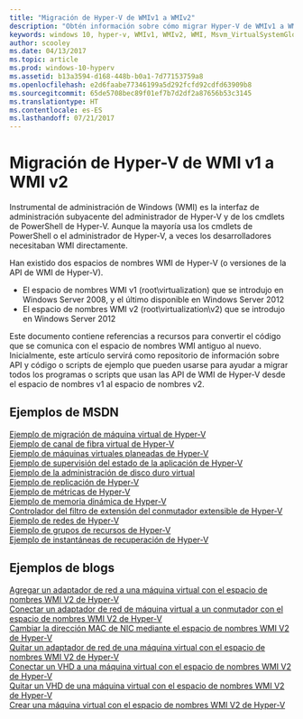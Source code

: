 ```yaml
---
title: "Migración de Hyper-V de WMIv1 a WMIv2"
description: "Obtén información sobre cómo migrar Hyper-V de WMIv1 a WMIv2"
keywords: windows 10, hyper-v, WMIv1, WMIv2, WMI, Msvm_VirtualSystemGlobalSettingData, root\virtualization
author: scooley
ms.date: 04/13/2017
ms.topic: article
ms.prod: windows-10-hyperv
ms.assetid: b13a3594-d168-448b-b0a1-7d77153759a8
ms.openlocfilehash: e2d6faabe77346199a5d292fcfd92cdfd63909b8
ms.sourcegitcommit: 65de5708bec89f01ef7b7d2df2a87656b53c3145
ms.translationtype: HT
ms.contentlocale: es-ES
ms.lasthandoff: 07/21/2017
---
```

# Migración de Hyper-V de WMI v1 a WMI v2

Instrumental de administración de Windows (WMI) es la interfaz de administración subyacente del administrador de Hyper-V y de los cmdlets de PowerShell de Hyper-V.  Aunque la mayoría usa los cmdlets de PowerShell o el administrador de Hyper-V, a veces los desarrolladores necesitaban WMI directamente.  

Han existido dos espacios de nombres WMI de Hyper-V (o versiones de la API de WMI de Hyper-V).
* El espacio de nombres WMI v1 (root\virtualization) que se introdujo en Windows Server 2008, y el último disponible en Windows Server 2012
* El espacio de nombres WMI v2 (root\virtualization\v2) que se introdujo en Windows Server 2012

Este documento contiene referencias a recursos para convertir el código que se comunica con el espacio de nombres WMI antiguo al nuevo.  Inicialmente, este artículo servirá como repositorio de información sobre API y código o scripts de ejemplo que pueden usarse para ayudar a migrar todos los programas o scripts que usan las API de WMI de Hyper-V desde el espacio de nombres v1 al espacio de nombres v2.

## Ejemplos de MSDN

[Ejemplo de migración de máquina virtual de Hyper-V](http://code.msdn.microsoft.com/windowsdesktop/Hyper-V-virtual-machine-aef356ee)  
[Ejemplo de canal de fibra virtual de Hyper-V](http://code.msdn.microsoft.com/windowsdesktop/Hyper-V-virtual-Fiber-35d27dcd)  
[Ejemplo de máquinas virtuales planeadas de Hyper-V](http://code.msdn.microsoft.com/windowsdesktop/Hyper-V-planned-virtual-8c7b7499)  
[Ejemplo de supervisión del estado de la aplicación de Hyper-V](http://code.msdn.microsoft.com/windowsdesktop/Hyper-V-application-health-dc0294f2)  
[Ejemplo de la administración de disco duro virtual](http://code.msdn.microsoft.com/windowsdesktop/Virtual-hard-disk-03108ed3)  
[Ejemplo de replicación de Hyper-V](http://code.msdn.microsoft.com/windowsdesktop/Hyper-V-replication-sample-d2558867)  
[Ejemplo de métricas de Hyper-V](http://code.msdn.microsoft.com/windowsdesktop/Hyper-V-metrics-sample-2dab2cb1)  
[Ejemplo de memoria dinámica de Hyper-V](http://code.msdn.microsoft.com/windowsdesktop/Hyper-V-dynamic-memory-9b0b1d05)  
[Controlador del filtro de extensión del conmutador extensible de Hyper-V](http://code.msdn.microsoft.com/windowsdesktop/Hyper-V-Extensible-Virtual-e4b31fbb)  
[Ejemplo de redes de Hyper-V](http://code.msdn.microsoft.com/windowsdesktop/Hyper-V-networking-sample-7c47e6f5)  
[Ejemplo de grupos de recursos de Hyper-V](http://code.msdn.microsoft.com/windowsdesktop/Hyper-V-resource-pool-df906d95)  
[Ejemplo de instantáneas de recuperación de Hyper-V](http://code.msdn.microsoft.com/windowsdesktop/Hyper-V-recovery-snapshot-ea72320c)  

## Ejemplos de blogs

[Agregar un adaptador de red a una máquina virtual con el espacio de nombres WMI V2 de Hyper-V](http://blogs.msdn.com/b/taylorb/archive/2013/07/15/adding-a-network-adapter-to-a-vm-using-the-hyper-v-wmi-v2-namespace.aspx)  
[Conectar un adaptador de red de máquina virtual a un conmutador con el espacio de nombres WMI V2 de Hyper-V](http://blogs.msdn.com/b/taylorb/archive/2013/07/15/connecting-a-vm-network-adapter-to-a-switch-using-the-hyper-v-wmi-v2-namespace.aspx)  
[Cambiar la dirección MAC de NIC mediante el espacio de nombres WMI V2 de Hyper-V](http://blogs.msdn.com/b/taylorb/archive/2013/08/12/changing-the-mac-address-of-nic-using-the-hyper-v-wmi-v2-namespace.aspx)  
[Quitar un adaptador de red de una máquina virtual con el espacio de nombres WMI V2 de Hyper-V](http://blogs.msdn.com/b/taylorb/archive/2013/08/12/removing-a-network-adapter-to-a-vm-using-the-hyper-v-wmi-v2-namespace.aspx)  
[Conectar un VHD a una máquina virtual con el espacio de nombres WMI V2 de Hyper-V](http://blogs.msdn.com/b/taylorb/archive/2013/08/12/attaching-a-vhd-to-a-vm-using-the-hyper-v-wmi-v2-namespace.aspx)  
[Quitar un VHD de una máquina virtual con el espacio de nombres WMI V2 de Hyper-V](http://blogs.msdn.com/b/taylorb/archive/2013/08/12/removing-a-vhd-from-a-vm-using-the-hyper-v-wmi-v2-namespace.aspx)  
[Crear una máquina virtual con el espacio de nombres WMI V2 de Hyper-V](http://blogs.msdn.com/b/virtual_pc_guy/archive/2013/06/20/creating-a-virtual-machine-with-wmi-v2.aspx)

